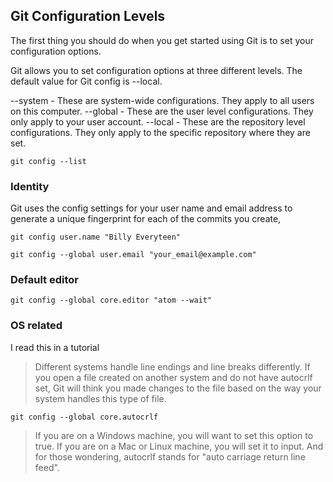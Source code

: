 
## Git Configuration Levels

The first thing you should do when you get started using Git is to set your configuration options.

Git allows you to set configuration options at three different levels. The default value for Git config is --local.

--system - These are system-wide configurations. They apply to all users on this computer.
--global - These are the user level configurations. They only apply to your user account.
--local - These are the repository level configurations. They only apply to the specific repository where they are set.

```
git config --list
```

### Identity

Git uses the config settings for your user name and email address to generate a unique fingerprint for each of the commits you create,

```
git config user.name "Billy Everyteen"

git config --global user.email "your_email@example.com"

```

### Default editor

```
git config --global core.editor "atom --wait"
```

### OS related


I read this in a tutorial

> Different systems handle line endings and line breaks differently. If you open a file created on another system and do not have autocrlf set, Git will think you made changes to the file based on the way your system handles this type of file.

`git config --global core.autocrlf`

> If you are on a Windows machine, you will want to set this option to true.
> If you are on a Mac or Linux machine, you will set it to input.
> And for those wondering, autocrlf stands for "auto carriage return line feed".
